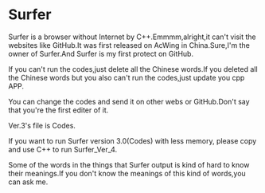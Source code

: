 # Surfer
Surfer is a browser without Internet by C++.Emmmm,alright,it can't visit the websites like GitHub.It was first released on AcWing in China.Sure,I'm the owner of Surfer.And Surfer is my first protect on GitHub.

If you can't run the codes,just delete all the Chinese words.If you deleted all the Chinese words but you also can't run the codes,just update you cpp APP.

You can change the codes and send it on other webs or GitHub.Don't say that you're the first editer of it.

Ver.3's file is Codes.

If you want to run Surfer version 3.0(Codes) with less memory, please copy and use C++ to run Surfer_Ver_4.

Some of the words in the things that Surfer output is kind of hard to know their meanings.If you don't know the meanings of this kind of words,you can ask me.
